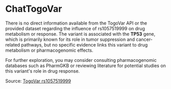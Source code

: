 # ChatTogoVar

There is no direct information available from the TogoVar API or the provided dataset regarding the influence of rs1057519999 on drug metabolism or response. The variant is associated with the **TP53** gene, which is primarily known for its role in tumor suppression and cancer-related pathways, but no specific evidence links this variant to drug metabolism or pharmacogenomic effects.

For further exploration, you may consider consulting pharmacogenomic databases such as PharmGKB or reviewing literature for potential studies on this variant's role in drug response.

Source: [TogoVar rs1057519999](https://identifiers.org/dbsnp/rs1057519999)